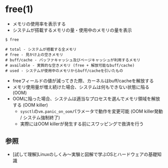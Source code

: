 # free(1)
- メモリの使用率を表示する
- システムが搭載するメモリの量・使用中のメモリの量を表示

```
$ free

# total - システムが搭載する全メモリ
# free - 見かけ上の空きメモリ
# buff/cache - バッファキャッシュ及びページキャッシュが利用するメモリ
# available - 実質的な空きメモリ (free + 解放可能なbuff/cache)
# used - システムが使用中のメモリからbuff/cacheを引いたもの
```

- freeフィールドの値が減ってきた際、カーネルはbuff/cacheを解放する
- メモリ使用量が増え続けた場合、システムは何もできない状態に陥る (OOM)
- OOMに陥った場合、システムは適当なプロセスを選んでメモリ領域を解放する (OOM killer)
  - `sysctl`の`vm.panic_on_oom`パラメータで動作を変更可能 (OOM killer発動 / システム強制終了)
  - 実際にはOOM killerが発生する前にスワッピングで救済を行う

## 参照
- [試して理解]Linuxのしくみ〜実験と図解で学ぶOSとハードウェアの基礎知識
